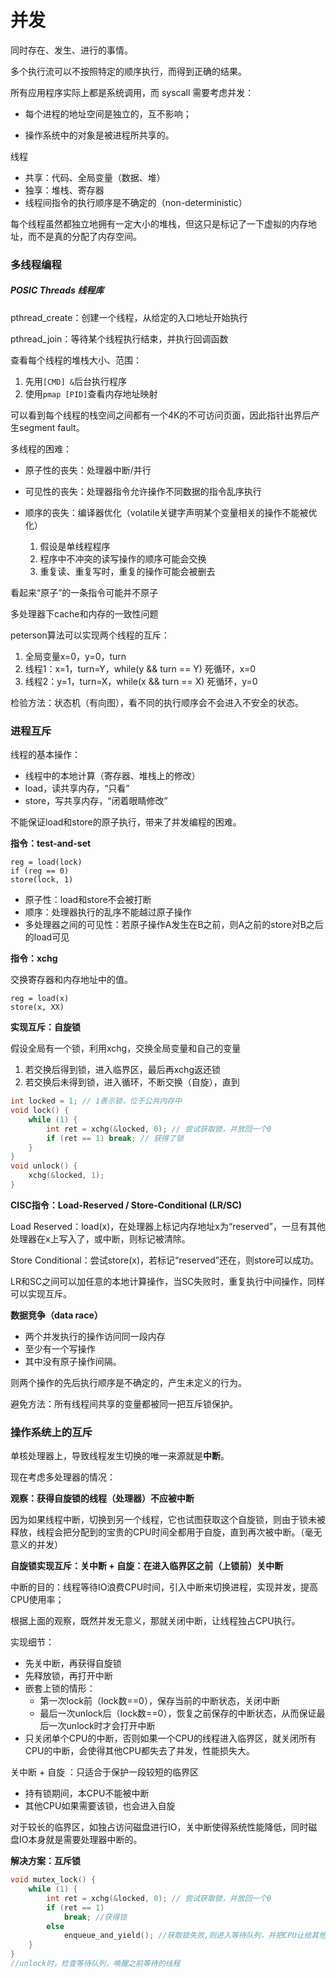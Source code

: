 # 并发

同时存在、发生、进行的事情。

多个执行流可以不按照特定的顺序执行，而得到正确的结果。



所有应用程序实际上都是系统调用，而 syscall 需要考虑并发：

- 每个进程的地址空间是独立的，互不影响；

- 操作系统中的对象是被进程所共享的。



线程

- 共享：代码、全局变量（数据、堆）
- 独享：堆栈、寄存器
- 线程间指令的执行顺序是不确定的（non-deterministic）

每个线程虽然都独立地拥有一定大小的堆栈，但这只是标记了一下虚拟的内存地址，而不是真的分配了内存空间。



### 多线程编程

##### POSIC Threads 线程库

pthread_create：创建一个线程，从给定的入口地址开始执行

pthread_join：等待某个线程执行结束，并执行回调函数



查看每个线程的堆栈大小、范围：

1. 先用`[CMD] &`后台执行程序
2. 使用`pmap [PID]`查看内存地址映射

可以看到每个线程的栈空间之间都有一个4K的不可访问页面，因此指针出界后产生segment fault。



多线程的困难：

- 原子性的丧失：处理器中断/并行

- 可见性的丧失：处理器指令允许操作不同数据的指令乱序执行

- 顺序的丧失：编译器优化（volatile关键字声明某个变量相关的操作不能被优化）

  1. 假设是单线程程序
  2. 程序中不冲突的读写操作的顺序可能会交换
  3. 重复读、重复写时，重复的操作可能会被删去

看起来“原子”的一条指令可能并不原子

多处理器下cache和内存的一致性问题



peterson算法可以实现两个线程的互斥：

1. 全局变量x=0，y=0，turn
2. 线程1：x=1，turn=Y，while(y && turn == Y) 死循环，x=0
3. 线程2：y=1，turn=X，while(x && turn == X) 死循环，y=0

检验方法：状态机（有向图），看不同的执行顺序会不会进入不安全的状态。



### 进程互斥

线程的基本操作：

- 线程中的本地计算（寄存器、堆栈上的修改）
- load，读共享内存，“只看”
- store，写共享内存，“闭着眼睛修改”

不能保证load和store的原子执行，带来了并发编程的困难。



**指令：test-and-set**

```
reg = load(lock)
if (reg == 0) 
store(lock, 1)
```

- 原子性：load和store不会被打断
- 顺序：处理器执行的乱序不能越过原子操作
- 多处理器之间的可见性：若原子操作A发生在B之前，则A之前的store对B之后的load可见



**指令：xchg**

交换寄存器和内存地址中的值。

```
reg = load(x)
store(x, XX)
```



**实现互斥：自旋锁**

假设全局有一个锁，利用xchg，交换全局变量和自己的变量

1. 若交换后得到锁，进入临界区，最后再xchg返还锁
2. 若交换后未得到锁，进入循环，不断交换（自旋），直到

```c
int locked = 1;	// 1表示锁，位于公共内存中
void lock() {
	while (1) {
		int ret = xchg(&locked, 0);	// 尝试获取锁，并放回一个0
        if (ret == 1) break; // 获得了锁
    }
}
void unlock() {
	xchg(&locked, 1);
}
```



**CISC指令：Load-Reserved / Store-Conditional (LR/SC)**

Load Reserved：load(x)，在处理器上标记内存地址x为“reserved”，一旦有其他处理器在x上写入了，或中断，则标记被清除。

Store Conditional：尝试store(x)，若标记“reserved”还在，则store可以成功。

LR和SC之间可以加任意的本地计算操作，当SC失败时，重复执行中间操作，同样可以实现互斥。



**数据竞争（data race）**

- 两个并发执行的操作访问同一段内存
- 至少有一个写操作
- 其中没有原子操作间隔。

则两个操作的先后执行顺序是不确定的，产生未定义的行为。

避免方法：所有线程间共享的变量都被同一把互斥锁保护。





### 操作系统上的互斥

单核处理器上，导致线程发生切换的唯一来源就是**中断**。

现在考虑多处理器的情况：

**观察：获得自旋锁的线程（处理器）不应被中断**

因为如果线程中断，切换到另一个线程，它也试图获取这个自旋锁，则由于锁未被释放，线程会把分配到的宝贵的CPU时间全都用于自旋，直到再次被中断。（毫无意义的并发）

**自旋锁实现互斥：关中断 + 自旋：在进入临界区之前（上锁前）关中断**

中断的目的：线程等待IO浪费CPU时间，引入中断来切换进程，实现并发，提高CPU使用率；

根据上面的观察，既然并发无意义，那就关闭中断，让线程独占CPU执行。

实现细节：

- 先关中断，再获得自旋锁
- 先释放锁，再打开中断
- 嵌套上锁的情形：
  - 第一次lock前（lock数==0），保存当前的中断状态，关闭中断
  - 最后一次unlock后（lock数==0），恢复之前保存的中断状态，从而保证最后一次unlock时才会打开中断
- 只关闭单个CPU的中断，否则如果一个CPU的线程进入临界区，就关闭所有CPU的中断，会使得其他CPU都失去了并发，性能损失大。





关中断 + 自旋 ：只适合于保护一段较短的临界区

- 持有锁期间，本CPU不能被中断
- 其他CPU如果需要该锁，也会进入自旋



对于较长的临界区，如独占访问磁盘进行IO，关中断使得系统性能降低，同时磁盘IO本身就是需要处理器中断的。

**解决方案：互斥锁**

```c
void mutex_lock() {
	while (1) {
		int ret = xchg(&locked, 0);	// 尝试获取锁，并放回一个0
        if (ret == 1) 
            break; //获得锁
        else 
            enqueue_and_yield(); //获取锁失败,则进入等待队列，并把CPU让给其他线程
    }
}
//unlock时，检查等待队列，唤醒之前等待的线程
```











